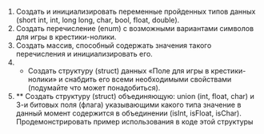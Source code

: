 1. Создать и инициализировать переменные пройденных типов данных (short int, int, long long, char, bool, float, double).
2. Создать перечисление (enum) с возможными вариантами символов для игры в крестики-нолики.
3. Создать массив, способный содержать значения такого перечисления и инициализировать его.
4. * Создать структуру (struct) данных «Поле для игры в крестики-нолики» и снабдить его всеми необходимыми свойствами (подумайте что может понадобиться).
5. ** Создать структуру (struct) объединяющую: union (int, float, char) и 3-и битовых поля (флага) указывающими какого типа значение в данный момент содержится в объединении (isInt, isFloat, isChar). Продемонстрировать пример использования в коде этой структуры